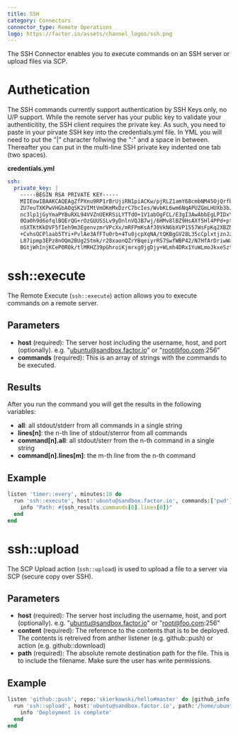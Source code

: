 ```yaml
---
title: SSH
category: Connectors
connector_type: Remote Operations
logo: https://factor.io/assets/channel_logos/ssh.png
---
```

The SSH Connector enables you to execute commands on an SSH server or upload files via SCP.

# Authetication
The SSH commands currently support authentication by SSH Keys only, no U/P support. While the remote server has your public key to validate your authenticitity, the SSH client requires the private key. As such, you need to paste in your pirvate SSH key into the credentials.yml file. In YML you will need to put the "|" character follwing the ":" and a space in between. Thereafter you can put in the multi-line SSH private key indented one tab (two spaces).

**credentials.yml**

```yaml
ssh:
  private_key: |
    -----BEGIN RSA PRIVATE KEY-----
    MIIEowIBAAKCAQEAgZfPXnu9RP1rBrUjiRN1piACKw/pjRLZ1amY68cmbNM45OjQrfbuOE2iAvvX
    ZU7euTXKPwVHGbAOqSK2VIMtVmOKmMxDzrC7bcIes/WvbKL6wm6NqAPUZGmLHUXb3bJDEfijL8fl
    nc3lp1jGyYmaPYBuRXL94VVZnUEKRSiLYTTdO+1V1abOgFCL/E3gI3AwAbbEgLPIDxYHVJ063JED
    0Oa0h9d6ofqlBQErQG+rOzGUUSSLv9yDnlnVQJB7wj/6HMv8lBZ9HsAXf5Hl4PPd+ptVateyf3cK
    nSXTKtKkDVF5fIeh9m3EgenvzmrVPcXx/mRFPmKsAfJ0VkN6bXVP1557WsFpKq2XBZNIhCjaGEko
    +CvhsOCPlaab5TYi+PvlAe3AfFTu0rb+4Tu0jcpXqNA/tQKBgGV28L35cCplxtjznJzBRA+XVXvA
    L87ipmp3EPz8nOQm2BUg2Stmk/r28xaonQZrYBqeiyrRS7SwfWBP42/N7HfArDriwWahm8A3dLVl
    BGtjWhInjKCeP0ROk/tlMRHZ39pGhroiKjmrxg0jgDjy+WLmh4DRx1YuWLmoJkxeSzt5
```

# ssh::execute
The Remote Execute (`ssh::execute`) action allows you to execute commands on a remote server.

## Parameters
- **host** (required): The server host including the username, host, and port (optionally). e.g. "ubuntu@sandbox.factor.io" or "root@foo.com:256"
- **commands** (required): This is an array of strings with the commands to be executed.

## Results
After you run the command you will get the results in the following variables:

- **all**: all stdout/stderr from all commands in a single string
- **lines[n]**: the n-th line of stdout/sterror from all commands
- **command[n].all**: all stdout/sterr from the n-th command in a single string
- **command[n].lines[m]**: the m-th line from the n-th command

## Example

```ruby
listen 'timer::every', minutes:10 do
  run 'ssh::execute', host:'ubuntu@sandbox.factor.io', commands:['pwd'] do |ssh_results|
    info "Path: #{ssh_results.commands[0].lines[0]}"
  end
end
```


# ssh::upload
The SCP Upload action (`ssh::upload`) is used to upload a file to a server via SCP (secure copy over SSH).

## Parameters
- **host** (required): The server host including the username, host, and port (optionally). e.g. "ubuntu@sandbox.factor.io" or "root@foo.com:256"
- **content** (required): The reference to the contents that is to be deployed. The contents is retreived from anther listener (e.g. github::push) or action (e.g. github::download)
- **path** (required): The absolute remote destination path for the file. This is to include the filename. Make sure the user has write permissions.

## Example

```ruby
listen 'github::push', repo:'skierkowski/hello#master' do |github_info|
  run 'ssh::upload', host:'ubuntu@sandbox.factor.io', path:'/home/ubuntu/web.zip', content:github_info.content do |deploy_info|
    info 'Deployment is complete'
  end
end
```


